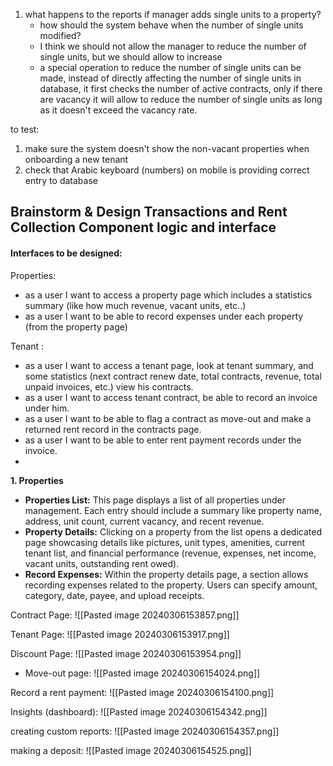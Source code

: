 1. what happens to the reports if manager adds single units to a property?
	- how should the system behave when the number of single units modified?
	- I think we should not allow the manager to reduce the number of single units, but we should allow to increase 
	- a special operation to reduce the number of single units can be made, instead of directly affecting the number of single units in database, it first checks the number of active contracts, only if there are vacancy it will allow to reduce the number of single units as long as it doesn't exceed the vacancy rate.


to test:
1. make sure the system doesn't show the non-vacant properties when onboarding a new tenant
2. check that Arabic keyboard (numbers) on mobile is providing correct entry to database


## Brainstorm & Design Transactions and Rent Collection Component logic and interface





#### Interfaces to be designed:
Properties:
- as a user I want to access a property page which includes a statistics summary (like how much revenue, vacant units, etc..)
- as a user I want to be able to record expenses under each property (from the property page)

Tenant :
- as a user I want to access a tenant page, look at tenant summary, and some statistics (next contract renew date, total contracts, revenue, total unpaid invoices, etc.) view his contracts.
- as a user I want to access tenant contract, be able to record an invoice under him.
- as a user I want to be able to flag a contract as move-out and make a returned rent record in the contracts page.
- as a user I want to be able to enter rent payment records under the invoice.
- 


**1. Properties**

- **Properties List:** This page displays a list of all properties under management. Each entry should include a summary like property name, address, unit count, current vacancy, and recent revenue.
- **Property Details:** Clicking on a property from the list opens a dedicated page showcasing details like pictures, unit types, amenities, current tenant list, and financial performance (revenue, expenses, net income, vacant units, outstanding rent owed).
- **Record Expenses:** Within the property details page, a section allows recording expenses related to the property. Users can specify amount, category, date, payee, and upload receipts.
	

Contract Page:
![[Pasted image 20240306153857.png]]

Tenant Page:
![[Pasted image 20240306153917.png]]

Discount Page:
![[Pasted image 20240306153954.png]]

- Move-out page:
![[Pasted image 20240306154024.png]]

Record a rent payment:
![[Pasted image 20240306154100.png]]




Insights (dashboard):
![[Pasted image 20240306154342.png]]

creating custom reports:
![[Pasted image 20240306154357.png]]

making a deposit:
![[Pasted image 20240306154525.png]]
